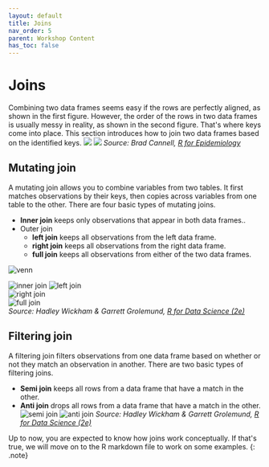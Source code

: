 ```yaml
---
layout: default
title: Joins
nav_order: 5
parent: Workshop Content
has_toc: false
---
```


# **Joins**
Combining two data frames seems easy if the rows are perfectly aligned, as shown in the first figure. However, the order of the rows in two data frames is usually messy in reality, as shown in the second figure. That's where keys come into place. This section introduces how to join two data frames based on the identified keys.
![](https://www.r4epi.com/img/05_part_data_management/08_multiple_data_frames/one_to_one_emr.png)
![](https://www.r4epi.com/img/05_part_data_management/08_multiple_data_frames/one_to_one.png)
*Source: Brad Cannell, [R for Epidemiology](https://www.r4epi.com/working-with-multiple-data-frames.html#relationship-types)*


## Mutating join
A mutating join allows you to combine variables from two tables. It first matches observations by their keys, then copies across variables from one table to the other. There are four basic types of mutating joins.
* **Inner join** keeps only observations that appear in both data frames..
* Outer join
  * **left join** keeps all observations from the left data frame.
  * **right join** keeps all observations from the right data frame.
  * **full join** keeps all observations from either of the two data frames.

![venn](https://r4ds.hadley.nz/diagrams/join/venn.png)

![inner join](https://r4ds.hadley.nz/diagrams/join/inner.png)
![left join](https://r4ds.hadley.nz/diagrams/join/left.png)  
![right join](https://r4ds.hadley.nz/diagrams/join/right.png)  
![full join](https://r4ds.hadley.nz/diagrams/join/full.png)  
*Source: Hadley Wickham & Garrett Grolemund, [R for Data Science (2e)](https://r4ds.hadley.nz/joins.html#how-do-joins-work)*

## Filtering join
A filtering join filters observations from one data frame based on whether or not they match an observation in another. There are two basic types of filtering joins.
* **Semi join** keeps all rows from a data frame that have a match in the other.
* **Anti join** drops all rows from a data frame that have a match in the other.
![semi join](https://r4ds.hadley.nz/diagrams/join/semi.png)
![anti join](https://r4ds.hadley.nz/diagrams/join/anti.png)
*Source: Hadley Wickham & Garrett Grolemund, [R for Data Science (2e)](https://r4ds.hadley.nz/joins.html#sec-non-equi-joins)*

Up to now, you are expected to know how joins work conceptually. If that's true, we will move on to the R markdown file to work on some examples.
{: .note}

